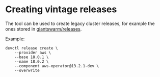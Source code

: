 # Creating vintage releases

The tool can be used to create legacy cluster releases, for example the ones stored in [giantswarm/releases](https://github.com/giantswarm/releases).

Example:

```nohighlight
devctl release create \
    --provider aws \
    --base 18.0.1 \
    --name 18.0.2 \
    --component aws-operator@13.2.1-dev \
    --overwrite
```
